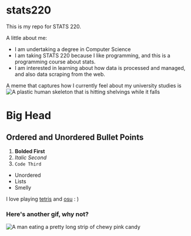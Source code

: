 # stats220

This is my repo for STATS 220. 

A little about me:

- I am undertaking a degree in Computer Science
- I am taking STATS 220 because I like programming, and this is a programming course about stats.
- I am interested in learning about how data is processed and managed, and also data scraping from the web.

A meme that captures how I currently feel about my university studies is <br>
![A plastic human skeleton that is hitting shelvings while it falls](https://c.tenor.com/iSGz_BU9ZRoAAAAd/tenor.gif)

# Big Head
## Ordered and Unordered Bullet Points
1. **Bolded First**
2. *Italic Second*
3. `Code Third`

- Unordered
- Lists
- Smelly

I love playing [tetris](https://ch.tetr.io/u/polkes) and [osu](https://osu.ppy.sh/users/2199420) : )

### Here's another gif, why not? <br>
![A man eating a pretty long strip of chewy pink candy](https://media1.tenor.com/m/savNJFnyFNkAAAAC/man-candy.gif)
